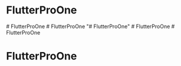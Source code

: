 # FlutterProOne
#   F l u t t e r P r o O n e  
 #   F l u t t e r P r o O n e  
 "# FlutterProOne" 
#   F l u t t e r P r o O n e  
 # FlutterProOne
# FlutterProOne
